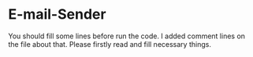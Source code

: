 # E-mail-Sender

You should fill some lines before run the code. I added comment lines on the file about that. Please firstly read and fill necessary things.
